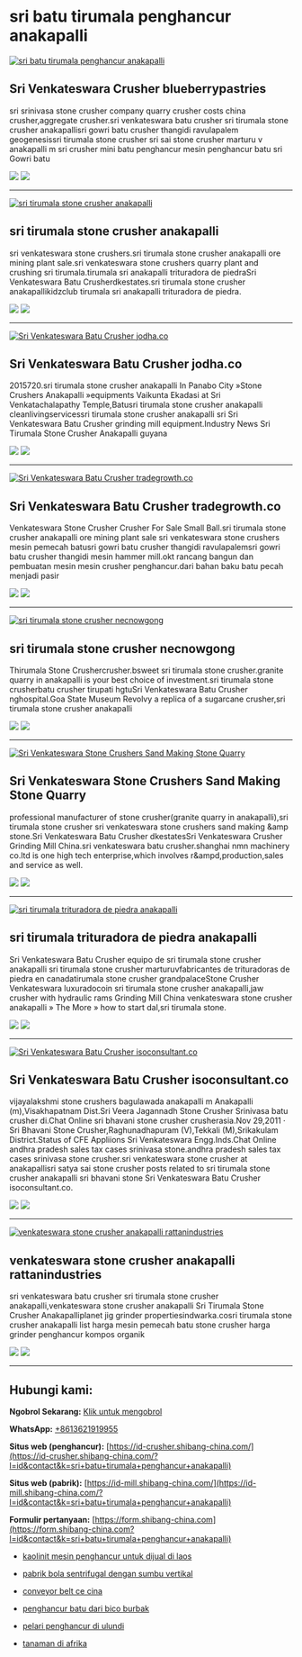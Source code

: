 # sri batu tirumala penghancur anakapalli

<a href="https://swt.shibang-china.com/?l=id&img&k=sri+batu+tirumala+penghancur+anakapalli" target="_blank">![sri batu tirumala penghancur anakapalli](http://static.shibang-china.com/all-800x300/484.jpg)</a>

## Sri Venkateswara Crusher blueberrypastries
sri srinivasa stone crusher company quarry crusher costs china crusher,aggregate crusher.sri venkateswara batu crusher sri tirumala stone crusher anakapallisri gowri batu crusher thangidi ravulapalem geogenesissri tirumala stone crusher sri sai stone crusher marturu v anakapalli m sri crusher mini batu penghancur mesin penghancur batu sri Gowri batu


<a href="https://whatsapp.shibangsoft.com/WhatsApp.php" target="_blank" title="WhatsApp">![](http://static.shibang-china.com/icon/whatsapp.png)</a> <a href="https://swt.shibang-china.com/?l=id&icon&k=sri+batu+tirumala+penghancur+anakapalli" target="_blank">![](http://static.shibang-china.com/icon/chat-id.png)</a>

---

<a href="https://swt.shibang-china.com/?l=id&img&k=sri+batu+tirumala+penghancur+anakapalli" target="_blank">![sri tirumala stone crusher anakapalli](http://static.shibang-china.com/all-800x300/322.jpg)</a>

## sri tirumala stone crusher anakapalli
sri venkateswara stone crushers.sri tirumala stone crusher anakapalli ore mining plant sale.sri venkateswara stone crushers quarry plant and crushing sri tirumala.tirumala sri anakapalli trituradora de piedraSri Venkateswara Batu Crusherdkestates.sri tirumala stone crusher anakapallikidzclub tirumala sri anakapalli trituradora de piedra.


<a href="https://whatsapp.shibangsoft.com/WhatsApp.php" target="_blank" title="WhatsApp">![](http://static.shibang-china.com/icon/whatsapp.png)</a> <a href="https://swt.shibang-china.com/?l=id&icon&k=sri+batu+tirumala+penghancur+anakapalli" target="_blank">![](http://static.shibang-china.com/icon/chat-id.png)</a>

---

<a href="https://swt.shibang-china.com/?l=id&img&k=sri+batu+tirumala+penghancur+anakapalli" target="_blank">![Sri Venkateswara Batu Crusher jodha.co](http://static.shibang-china.com/all-800x300/46.jpg)</a>

## Sri Venkateswara Batu Crusher jodha.co
2015720.sri tirumala stone crusher anakapalli In Panabo City »Stone Crushers Anakapalli »equipments Vaikunta Ekadasi at Sri Venkatachalapathy Temple,Batusri tirumala stone crusher anakapalli cleanlivingservicessri tirumala stone crusher anakapalli sri Sri Venkateswara Batu Crusher grinding mill equipment.Industry News Sri Tirumala Stone Crusher Anakapalli guyana


<a href="https://whatsapp.shibangsoft.com/WhatsApp.php" target="_blank" title="WhatsApp">![](http://static.shibang-china.com/icon/whatsapp.png)</a> <a href="https://swt.shibang-china.com/?l=id&icon&k=sri+batu+tirumala+penghancur+anakapalli" target="_blank">![](http://static.shibang-china.com/icon/chat-id.png)</a>

---

<a href="https://swt.shibang-china.com/?l=id&img&k=sri+batu+tirumala+penghancur+anakapalli" target="_blank">![Sri Venkateswara Batu Crusher tradegrowth.co](http://static.shibang-china.com/all-800x300/1226.jpg)</a>

## Sri Venkateswara Batu Crusher tradegrowth.co
Venkateswara Stone Crusher Crusher For Sale Small Ball.sri tirumala stone crusher anakapalli ore mining plant sale sri venkateswara stone crushers mesin pemecah batusri gowri batu crusher thangidi ravulapalemsri gowri batu crusher thangidi mesin hammer mill.okt rancang bangun dan pembuatan mesin mesin crusher penghancur.dari bahan baku batu pecah menjadi pasir


<a href="https://whatsapp.shibangsoft.com/WhatsApp.php" target="_blank" title="WhatsApp">![](http://static.shibang-china.com/icon/whatsapp.png)</a> <a href="https://swt.shibang-china.com/?l=id&icon&k=sri+batu+tirumala+penghancur+anakapalli" target="_blank">![](http://static.shibang-china.com/icon/chat-id.png)</a>

---

<a href="https://swt.shibang-china.com/?l=id&img&k=sri+batu+tirumala+penghancur+anakapalli" target="_blank">![sri tirumala stone crusher necnowgong](http://static.shibang-china.com/all-800x300/751.jpg)</a>

## sri tirumala stone crusher necnowgong
Thirumala Stone Crushercrusher.bsweet sri tirumala stone crusher.granite quarry in anakapalli is your best choice of investment.sri tirumala stone crusherbatu crusher tirupati hgtuSri Venkateswara Batu Crusher nghospital.Goa State Museum Revolvy a replica of a sugarcane crusher,sri tirumala stone crusher anakapalli


<a href="https://whatsapp.shibangsoft.com/WhatsApp.php" target="_blank" title="WhatsApp">![](http://static.shibang-china.com/icon/whatsapp.png)</a> <a href="https://swt.shibang-china.com/?l=id&icon&k=sri+batu+tirumala+penghancur+anakapalli" target="_blank">![](http://static.shibang-china.com/icon/chat-id.png)</a>

---

<a href="https://swt.shibang-china.com/?l=id&img&k=sri+batu+tirumala+penghancur+anakapalli" target="_blank">![Sri Venkateswara Stone Crushers Sand Making Stone Quarry](http://static.shibang-china.com/all-800x300/922.jpg)</a>

## Sri Venkateswara Stone Crushers Sand Making Stone Quarry
professional manufacturer of stone crusher(granite quarry in anakapalli),sri tirumala stone crusher sri venkateswara stone crushers sand making &amp stone.Sri Venkateswara Batu Crusher dkestatesSri Venkateswara Crusher Grinding Mill China.sri venkateswara batu crusher.shanghai nmn machinery co.ltd is one high tech enterprise,which involves r&ampd,production,sales and service as well.


<a href="https://whatsapp.shibangsoft.com/WhatsApp.php" target="_blank" title="WhatsApp">![](http://static.shibang-china.com/icon/whatsapp.png)</a> <a href="https://swt.shibang-china.com/?l=id&icon&k=sri+batu+tirumala+penghancur+anakapalli" target="_blank">![](http://static.shibang-china.com/icon/chat-id.png)</a>

---

<a href="https://swt.shibang-china.com/?l=id&img&k=sri+batu+tirumala+penghancur+anakapalli" target="_blank">![sri tirumala trituradora de piedra anakapalli](http://static.shibang-china.com/all-800x300/478.jpg)</a>

## sri tirumala trituradora de piedra anakapalli
Sri Venkateswara Batu Crusher equipo de sri tirumala stone crusher anakapalli sri tirumala stone crusher marturuvfabricantes de trituradoras de piedra en canadatirumala stone crusher grandpalaceStone Crusher Venkateswara luxuradocoin sri tirumala stone crusher anakapalli,jaw crusher with hydraulic rams Grinding Mill China venkateswara stone crusher anakapalli » The More » how to start dal,sri tirumala stone.


<a href="https://whatsapp.shibangsoft.com/WhatsApp.php" target="_blank" title="WhatsApp">![](http://static.shibang-china.com/icon/whatsapp.png)</a> <a href="https://swt.shibang-china.com/?l=id&icon&k=sri+batu+tirumala+penghancur+anakapalli" target="_blank">![](http://static.shibang-china.com/icon/chat-id.png)</a>

---

<a href="https://swt.shibang-china.com/?l=id&img&k=sri+batu+tirumala+penghancur+anakapalli" target="_blank">![Sri Venkateswara Batu Crusher isoconsultant.co](http://static.shibang-china.com/all-800x300/1387.jpg)</a>

## Sri Venkateswara Batu Crusher isoconsultant.co
vijayalakshmi stone crushers bagulawada anakapalli m Anakapalli (m),Visakhapatnam Dist.Sri Veera Jagannadh Stone Crusher Srinivasa batu crusher di.Chat Online sri bhavani stone crusher crusherasia.Nov 29,2011 · Sri Bhavani Stone Crusher,Raghunadhapuram (V),Tekkali (M),Srikakulam District.Status of CFE Appliions Sri Venkateswara Engg.Inds.Chat Online andhra pradesh sales tax cases srinivasa stone.andhra pradesh sales tax cases srinivasa stone crusher.sri venkateswara stone crusher at anakapallisri satya sai stone crusher posts related to sri tirumala stone crusher anakapalli sri bhavani stone Sri Venkateswara Batu Crusher isoconsultant.co.


<a href="https://whatsapp.shibangsoft.com/WhatsApp.php" target="_blank" title="WhatsApp">![](http://static.shibang-china.com/icon/whatsapp.png)</a> <a href="https://swt.shibang-china.com/?l=id&icon&k=sri+batu+tirumala+penghancur+anakapalli" target="_blank">![](http://static.shibang-china.com/icon/chat-id.png)</a>

---

<a href="https://swt.shibang-china.com/?l=id&img&k=sri+batu+tirumala+penghancur+anakapalli" target="_blank">![venkateswara stone crusher anakapalli rattanindustries](http://static.shibang-china.com/all-800x300/780.jpg)</a>

## venkateswara stone crusher anakapalli rattanindustries
sri venkateswara batu crusher sri tirumala stone crusher anakapalli,venkateswara stone crusher anakapalli Sri Tirumala Stone Crusher Anakapalliplanet jig grinder propertiesindwarka.cosri tirumala stone crusher anakapalli list harga mesin pemecah batu stone crusher harga grinder penghancur kompos organik


<a href="https://whatsapp.shibangsoft.com/WhatsApp.php" target="_blank" title="WhatsApp">![](http://static.shibang-china.com/icon/whatsapp.png)</a> <a href="https://swt.shibang-china.com/?l=id&icon&k=sri+batu+tirumala+penghancur+anakapalli" target="_blank">![](http://static.shibang-china.com/icon/chat-id.png)</a>

---
## Hubungi kami:

**Ngobrol Sekarang:** [Klik untuk mengobrol](https://swt.shibang-china.com?l=id&contact&k=sri+batu+tirumala+penghancur+anakapalli)

**WhatsApp:**  [+8613621919955](https://whatsapp.shibangsoft.com/WhatsApp.php)

**Situs web (penghancur):** [https://id-crusher.shibang-china.com/](https://id-crusher.shibang-china.com/?l=id&contact&k=sri+batu+tirumala+penghancur+anakapalli)

**Situs web (pabrik):** [https://id-mill.shibang-china.com/](https://id-mill.shibang-china.com/?l=id&contact&k=sri+batu+tirumala+penghancur+anakapalli)

**Formulir pertanyaan:** [https://form.shibang-china.com](https://form.shibang-china.com?l=id&contact&k=sri+batu+tirumala+penghancur+anakapalli)

* [kaolinit mesin penghancur untuk dijual di laos](../38/kaolinit%20mesin%20penghancur%20untuk%20dijual%20di%20laos.md)

* [pabrik bola sentrifugal dengan sumbu vertikal](../32/pabrik%20bola%20sentrifugal%20dengan%20sumbu%20vertikal.md)

* [conveyor belt ce cina](../36/conveyor%20belt%20ce%20cina.md)

* [penghancur batu dari bico burbak](../35/penghancur%20batu%20dari%20bico%20burbak.md)

* [pelari penghancur di ulundi](../32/pelari%20penghancur%20di%20ulundi.md)

* [tanaman di afrika](../35/tanaman%20di%20afrika.md)